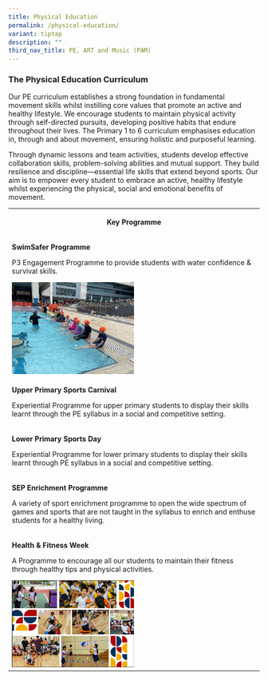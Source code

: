 ```yaml
---
title: Physical Education
permalink: /physical-education/
variant: tiptap
description: ""
third_nav_title: PE, ART and Music (PAM)
---
```

<h3>The Physical Education Curriculum</h3>
<p>Our PE curriculum establishes a strong foundation in fundamental movement
skills whilst instilling core values that promote an active and healthy
lifestyle. We encourage students to maintain physical activity through
self-directed pursuits, developing positive habits that endure throughout
their lives. The Primary 1 to 6 curriculum emphasises education in, through
and about movement, ensuring holistic and purposeful learning.</p>
<p>Through dynamic lessons and team activities, students develop effective
collaboration skills, problem-solving abilities and mutual support. They
build resilience and discipline—essential life skills that extend beyond
sports. Our aim is to empower every student to embrace an active, healthy
lifestyle whilst experiencing the physical, social and emotional benefits
of movement.</p>
<table style="minWidth: 25px">
<colgroup>
<col>
</colgroup>
<tbody>
<tr>
<th rowspan="1" colspan="1">
<p>Key Programme</p>
</th>
</tr>
<tr>
<td rowspan="1" colspan="1">
<p><strong>SwimSafer Programme</strong>
</p>
<p>P3 Engagement Programme to provide students with water confidence &amp;
survival skills.</p>
<div class="isomer-image-wrapper">
<img style="width: 50%;" height="auto" width="100%" alt="" src="/images/PE_1.jpg">
</div>
</td>
</tr>
<tr>
<td rowspan="1" colspan="1">
<p></p>
<p><strong>Upper Primary Sports Carnival</strong>
</p>
<p>Experiential Programme for upper primary students to display their skills
learnt through the PE syllabus in a social and competitive setting.</p>
</td>
</tr>
<tr>
<td rowspan="1" colspan="1">
<p></p>
<p><strong>Lower Primary Sports Day</strong>
</p>
<p>Experiential Programme for lower primary students to display their skills
learnt through PE syllabus in a social and competitive setting.</p>
</td>
</tr>
<tr>
<td rowspan="1" colspan="1">
<p></p>
<p><strong>SEP Enrichment Programme</strong>
</p>
<p>A variety of sport enrichment programme to open the wide spectrum of games
and sports that are not taught in the syllabus to enrich and enthuse students
for a healthy living.</p>
</td>
</tr>
<tr>
<td rowspan="1" colspan="1">
<p></p>
<p><strong>Health &amp; Fitness Week</strong>
</p>
<p>A Programme to encourage all our students to maintain their fitness through
healthy tips and physical activities.</p>
<div class="isomer-image-wrapper">
<img style="width: 50%;" height="auto" width="100%" alt="" src="/images/PE_2.png">
</div>
</td>
</tr>
</tbody>
</table>
<p></p>